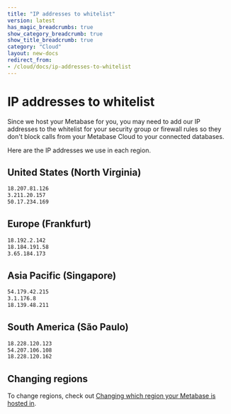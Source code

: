 ```yaml
---
title: "IP addresses to whitelist"
version: latest
has_magic_breadcrumbs: true
show_category_breadcrumb: true
show_title_breadcrumb: true
category: "Cloud"
layout: new-docs
redirect_from:
- /cloud/docs/ip-addresses-to-whitelist
---
```


# IP addresses to whitelist

Since we host your Metabase for you, you may need to add our IP addresses to the whitelist for your security group or firewall rules so they don't block calls from your Metabase Cloud to your connected databases.

Here are the IP addresses we use in each region.

## United States (North Virginia)

```sh
18.207.81.126
3.211.20.157
50.17.234.169
```

## Europe (Frankfurt)

```sh
18.192.2.142
18.184.191.58
3.65.184.173
```

## Asia Pacific (Singapore)

```sh
54.179.42.215
3.1.176.8
18.139.48.211
```

## South America (São Paulo)

```sh
18.228.120.123
54.207.106.108
18.228.120.162
```

## Changing regions

To change regions, check out [Changing which region your Metabase is hosted in](./change-region).
